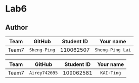 # Lab6


## Author
Team | GitHub | Student ID | Your name
  :---: | :---: | :---: | :---: 
Team7 | `Sheng-Ping` | 110062507 | `Sheng-Ping Lai`

Team | GitHub | Student ID | Your name
  :---: | :---: | :---: | :---: 
Team7 | `Airey742695` | 109062581 | `KAI-Ting`
